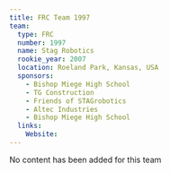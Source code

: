 ```yaml
---
title: FRC Team 1997
team:
  type: FRC
  number: 1997
  name: Stag Robotics
  rookie_year: 2007
  location: Roeland Park, Kansas, USA
  sponsors:
    - Bishop Miege High School
    - TG Construction
    - Friends of STAGrobotics
    - Altec Industries
    - Bishop Miege High School
  links:
    Website: 
---
```

No content has been added for this team